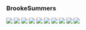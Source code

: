 ### BrookeSummers
![](http://x.imagefapusercontent.com/u/Evazion/7394708/1967950212/002.jpg)
![](http://x.imagefapusercontent.com/u/Evazion/7394708/1600890337/024.jpg)
![](http://x.imagefapusercontent.com/u/Evazion/7394708/216742251/053.jpg)
![](http://x.imagefapusercontent.com/u/Evazion/7394708/519761181/054.jpg)
![](http://x.imagefapusercontent.com/u/Evazion/7394708/1500046822/055.jpg)
![](http://x.imagefapusercontent.com/u/Evazion/7394708/120252650/061.jpg)
![](http://x.imagefapusercontent.com/u/Evazion/7394708/1832091976/063.jpg)
![](http://x.imagefapusercontent.com/u/Evazion/7394708/764974414/067.jpg)
![](http://x.imagefapusercontent.com/u/Evazion/7394708/1101665720/068.jpg)
![](http://x.imagefapusercontent.com/u/Evazion/7394708/1117863987/069.jpg)
![]()
![]()
![]()
![]()
![]()
![]()
![]()
![]()
![]()
![]()
![]()
![]()
